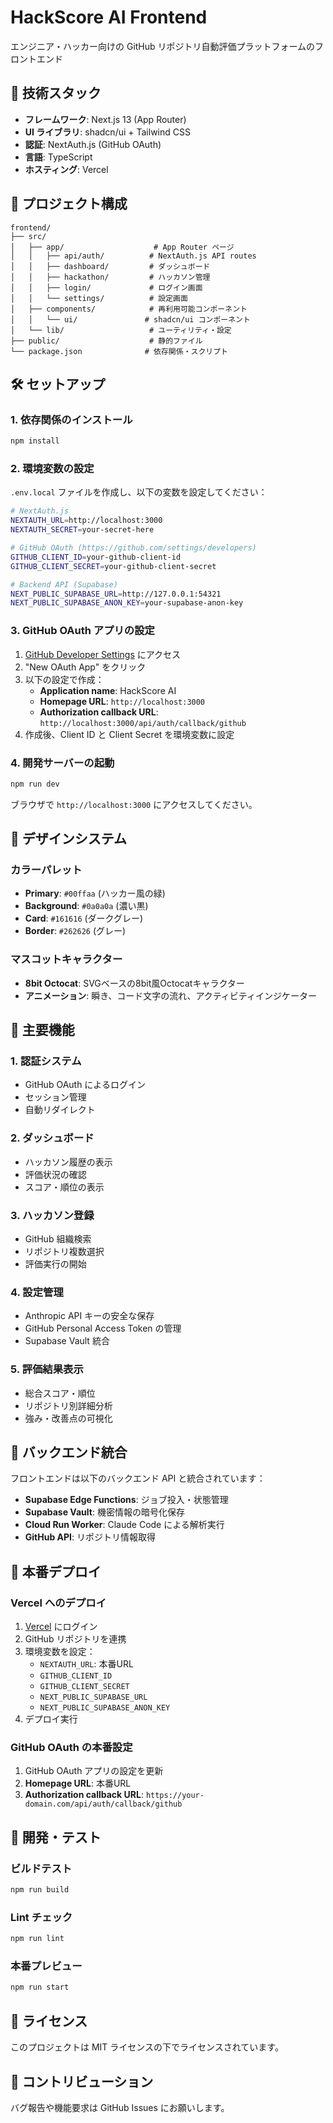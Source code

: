 # HackScore AI Frontend

エンジニア・ハッカー向けの GitHub リポジトリ自動評価プラットフォームのフロントエンド

## 🚀 技術スタック

- **フレームワーク**: Next.js 13 (App Router)
- **UI ライブラリ**: shadcn/ui + Tailwind CSS
- **認証**: NextAuth.js (GitHub OAuth)
- **言語**: TypeScript
- **ホスティング**: Vercel

## 📁 プロジェクト構成

```
frontend/
├── src/
│   ├── app/                    # App Router ページ
│   │   ├── api/auth/          # NextAuth.js API routes
│   │   ├── dashboard/         # ダッシュボード
│   │   ├── hackathon/         # ハッカソン管理
│   │   ├── login/             # ログイン画面
│   │   └── settings/          # 設定画面
│   ├── components/            # 再利用可能コンポーネント
│   │   └── ui/               # shadcn/ui コンポーネント
│   └── lib/                   # ユーティリティ・設定
├── public/                    # 静的ファイル
└── package.json              # 依存関係・スクリプト
```

## 🛠️ セットアップ

### 1. 依存関係のインストール

```bash
npm install
```

### 2. 環境変数の設定

`.env.local` ファイルを作成し、以下の変数を設定してください：

```bash
# NextAuth.js
NEXTAUTH_URL=http://localhost:3000
NEXTAUTH_SECRET=your-secret-here

# GitHub OAuth (https://github.com/settings/developers)
GITHUB_CLIENT_ID=your-github-client-id
GITHUB_CLIENT_SECRET=your-github-client-secret

# Backend API (Supabase)
NEXT_PUBLIC_SUPABASE_URL=http://127.0.0.1:54321
NEXT_PUBLIC_SUPABASE_ANON_KEY=your-supabase-anon-key
```

### 3. GitHub OAuth アプリの設定

1. [GitHub Developer Settings](https://github.com/settings/developers) にアクセス
2. "New OAuth App" をクリック
3. 以下の設定で作成：
   - **Application name**: HackScore AI
   - **Homepage URL**: `http://localhost:3000`
   - **Authorization callback URL**: `http://localhost:3000/api/auth/callback/github`
4. 作成後、Client ID と Client Secret を環境変数に設定

### 4. 開発サーバーの起動

```bash
npm run dev
```

ブラウザで `http://localhost:3000` にアクセスしてください。

## 🎨 デザインシステム

### カラーパレット

- **Primary**: `#00ffaa` (ハッカー風の緑)
- **Background**: `#0a0a0a` (濃い黒)
- **Card**: `#161616` (ダークグレー)
- **Border**: `#262626` (グレー)

### マスコットキャラクター

- **8bit Octocat**: SVGベースの8bit風Octocatキャラクター
- **アニメーション**: 瞬き、コード文字の流れ、アクティビティインジケーター

## 📱 主要機能

### 1. 認証システム
- GitHub OAuth によるログイン
- セッション管理
- 自動リダイレクト

### 2. ダッシュボード
- ハッカソン履歴の表示
- 評価状況の確認
- スコア・順位の表示

### 3. ハッカソン登録
- GitHub 組織検索
- リポジトリ複数選択
- 評価実行の開始

### 4. 設定管理
- Anthropic API キーの安全な保存
- GitHub Personal Access Token の管理
- Supabase Vault 統合

### 5. 評価結果表示
- 総合スコア・順位
- リポジトリ別詳細分析
- 強み・改善点の可視化

## 🔗 バックエンド統合

フロントエンドは以下のバックエンド API と統合されています：

- **Supabase Edge Functions**: ジョブ投入・状態管理
- **Supabase Vault**: 機密情報の暗号化保存
- **Cloud Run Worker**: Claude Code による解析実行
- **GitHub API**: リポジトリ情報取得

## 🚀 本番デプロイ

### Vercel へのデプロイ

1. [Vercel](https://vercel.com) にログイン
2. GitHub リポジトリを連携
3. 環境変数を設定：
   - `NEXTAUTH_URL`: 本番URL
   - `GITHUB_CLIENT_ID`
   - `GITHUB_CLIENT_SECRET`
   - `NEXT_PUBLIC_SUPABASE_URL`
   - `NEXT_PUBLIC_SUPABASE_ANON_KEY`
4. デプロイ実行

### GitHub OAuth の本番設定

1. GitHub OAuth アプリの設定を更新
2. **Homepage URL**: 本番URL
3. **Authorization callback URL**: `https://your-domain.com/api/auth/callback/github`

## 🧪 開発・テスト

### ビルドテスト

```bash
npm run build
```

### Lint チェック

```bash
npm run lint
```

### 本番プレビュー

```bash
npm run start
```

## 📄 ライセンス

このプロジェクトは MIT ライセンスの下でライセンスされています。

## 🤝 コントリビューション

バグ報告や機能要求は GitHub Issues にお願いします。
